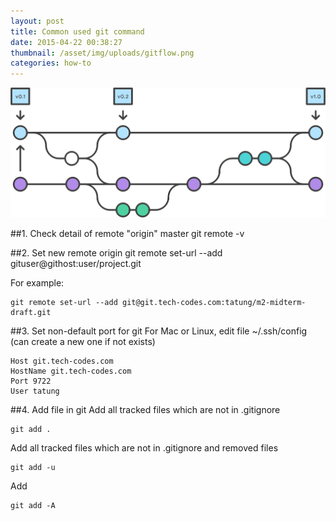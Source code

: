 ```yaml
---
layout: post
title: Common used git command
date: 2015-04-22 00:38:27
thumbnail: /asset/img/uploads/gitflow.png
categories: how-to
---
```

![](/asset/img/uploads/gitflow.png)

\##1. Check detail of remote "origin" master
	git remote -v
	
##2. Set new remote origin
	git remote set-url --add gituser@githost:user/project.git

For example:
	
	git remote set-url --add git@git.tech-codes.com:tatung/m2-midterm-draft.git
	
##3. Set non-default port for git
For Mac or Linux, edit file ~/.ssh/config (can create a new one if not exists)

```
Host git.tech-codes.com
HostName git.tech-codes.com
Port 9722
User tatung
```

\##4. Add file in git
Add all tracked files which are not in .gitignore

```
git add .
```

Add all tracked files which are not in .gitignore and removed files

```
git add -u
```

Add

```
git add -A
```